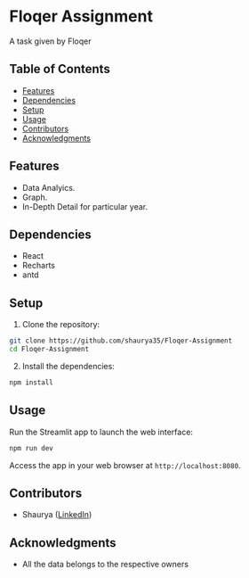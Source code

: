 # Floqer Assignment

A task given by Floqer

## Table of Contents

- [Features](#features)
- [Dependencies](#dependencies)
- [Setup](#setup)
- [Usage](#usage)
- [Contributors](#contributors)
- [Acknowledgments](#acknowledgments)


## Features

- Data Analyics.
- Graph.
- In-Depth Detail for particular year.

## Dependencies

- React
- Recharts
- antd


## Setup

1. Clone the repository:

```bash
git clone https://github.com/shaurya35/Floqer-Assignment
cd Floqer-Assignment
```

2. Install the dependencies:

```bash
npm install
```

## Usage

Run the Streamlit app to launch the web interface:

```bash
npm run dev
```

Access the app in your web browser at `http://localhost:8080`.

## Contributors

- Shaurya ([LinkedIn](https://www.linkedin.com/in/shaurya--jha/))

## Acknowledgments

- All the data belongs to the respective owners
